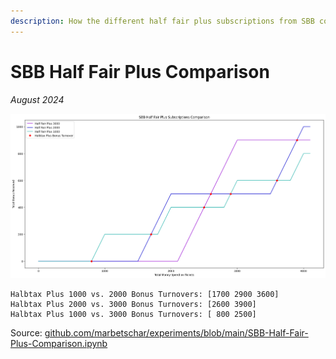 ```yaml
---
description: How the different half fair plus subscriptions from SBB compare to each other
---
```


# SBB Half Fair Plus Comparison

_August 2024_

![SBB Half Fair Plus Comparison](<../.gitbook/assets/sbb-half-fair-plus-comparison (1).png>)

```shell
Halbtax Plus 1000 vs. 2000 Bonus Turnovers: [1700 2900 3600]
Halbtax Plus 2000 vs. 3000 Bonus Turnovers: [2600 3900]
Halbtax Plus 1000 vs. 3000 Bonus Turnovers: [ 800 2500]
```

Source: [github.com/marbetschar/experiments/blob/main/SBB-Half-Fair-Plus-Comparison.ipynb](https://github.com/marbetschar/experiments/blob/main/SBB-Half-Fair-Plus-Comparison.ipynb)
